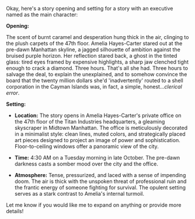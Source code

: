 Okay, here's a story opening and setting for a story with an executive named as the main character:

**Opening:**

The scent of burnt caramel and desperation hung thick in the air, clinging to the plush carpets of the 47th floor. Amelia Hayes-Carter stared out at the pre-dawn Manhattan skyline, a jagged silhouette of ambition against the bruised purple horizon. Her reflection stared back, a ghost in the tinted glass: tired eyes framed by expensive highlights, a sharp jaw clenched tight enough to crack a diamond. Three hours. That's all she had. Three hours to salvage the deal, to explain the unexplained, and to somehow convince the board that the twenty million dollars she'd 'inadvertently' routed to a shell corporation in the Cayman Islands was, in fact, a simple, honest...*clerical error*.

**Setting:**

*   **Location:** The story opens in Amelia Hayes-Carter's private office on the 47th floor of the Titan Industries headquarters, a gleaming skyscraper in Midtown Manhattan. The office is meticulously decorated in a minimalist style: clean lines, muted colors, and strategically placed art pieces designed to project an image of power and sophistication. Floor-to-ceiling windows offer a panoramic view of the city.

*   **Time:** 4:30 AM on a Tuesday morning in late October. The pre-dawn darkness casts a somber mood over the city and the office.

*   **Atmosphere:** Tense, pressurized, and laced with a sense of impending doom. The air is thick with the unspoken threat of professional ruin and the frantic energy of someone fighting for survival. The opulent setting serves as a stark contrast to Amelia's internal turmoil.

Let me know if you would like me to expand on anything or provide more details!
